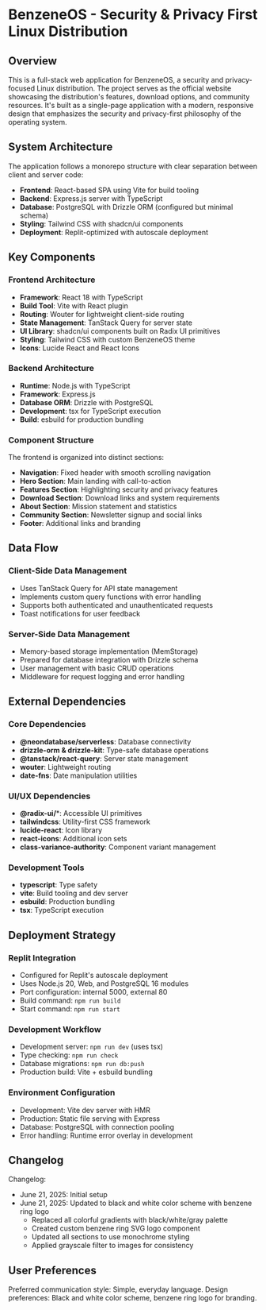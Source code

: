 # BenzeneOS - Security & Privacy First Linux Distribution

## Overview

This is a full-stack web application for BenzeneOS, a security and privacy-focused Linux distribution. The project serves as the official website showcasing the distribution's features, download options, and community resources. It's built as a single-page application with a modern, responsive design that emphasizes the security and privacy-first philosophy of the operating system.

## System Architecture

The application follows a monorepo structure with clear separation between client and server code:

- **Frontend**: React-based SPA using Vite for build tooling
- **Backend**: Express.js server with TypeScript
- **Database**: PostgreSQL with Drizzle ORM (configured but minimal schema)
- **Styling**: Tailwind CSS with shadcn/ui components
- **Deployment**: Replit-optimized with autoscale deployment

## Key Components

### Frontend Architecture
- **Framework**: React 18 with TypeScript
- **Build Tool**: Vite with React plugin
- **Routing**: Wouter for lightweight client-side routing
- **State Management**: TanStack Query for server state
- **UI Library**: shadcn/ui components built on Radix UI primitives
- **Styling**: Tailwind CSS with custom BenzeneOS theme
- **Icons**: Lucide React and React Icons

### Backend Architecture
- **Runtime**: Node.js with TypeScript
- **Framework**: Express.js
- **Database ORM**: Drizzle with PostgreSQL
- **Development**: tsx for TypeScript execution
- **Build**: esbuild for production bundling

### Component Structure
The frontend is organized into distinct sections:
- **Navigation**: Fixed header with smooth scrolling navigation
- **Hero Section**: Main landing with call-to-action
- **Features Section**: Highlighting security and privacy features
- **Download Section**: Download links and system requirements
- **About Section**: Mission statement and statistics
- **Community Section**: Newsletter signup and social links
- **Footer**: Additional links and branding

## Data Flow

### Client-Side Data Management
- Uses TanStack Query for API state management
- Implements custom query functions with error handling
- Supports both authenticated and unauthenticated requests
- Toast notifications for user feedback

### Server-Side Data Management
- Memory-based storage implementation (MemStorage)
- Prepared for database integration with Drizzle schema
- User management with basic CRUD operations
- Middleware for request logging and error handling

## External Dependencies

### Core Dependencies
- **@neondatabase/serverless**: Database connectivity
- **drizzle-orm & drizzle-kit**: Type-safe database operations
- **@tanstack/react-query**: Server state management
- **wouter**: Lightweight routing
- **date-fns**: Date manipulation utilities

### UI/UX Dependencies
- **@radix-ui/***: Accessible UI primitives
- **tailwindcss**: Utility-first CSS framework
- **lucide-react**: Icon library
- **react-icons**: Additional icon sets
- **class-variance-authority**: Component variant management

### Development Tools
- **typescript**: Type safety
- **vite**: Build tooling and dev server
- **esbuild**: Production bundling
- **tsx**: TypeScript execution

## Deployment Strategy

### Replit Integration
- Configured for Replit's autoscale deployment
- Uses Node.js 20, Web, and PostgreSQL 16 modules
- Port configuration: internal 5000, external 80
- Build command: `npm run build`
- Start command: `npm run start`

### Development Workflow
- Development server: `npm run dev` (uses tsx)
- Type checking: `npm run check`
- Database migrations: `npm run db:push`
- Production build: Vite + esbuild bundling

### Environment Configuration
- Development: Vite dev server with HMR
- Production: Static file serving with Express
- Database: PostgreSQL with connection pooling
- Error handling: Runtime error overlay in development

## Changelog

Changelog:
- June 21, 2025: Initial setup
- June 21, 2025: Updated to black and white color scheme with benzene ring logo
  - Replaced all colorful gradients with black/white/gray palette
  - Created custom benzene ring SVG logo component
  - Updated all sections to use monochrome styling
  - Applied grayscale filter to images for consistency

## User Preferences

Preferred communication style: Simple, everyday language.
Design preferences: Black and white color scheme, benzene ring logo for branding.